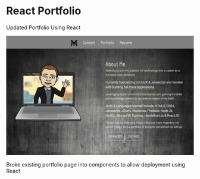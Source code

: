 # React Portfolio

Updated Portfolio Using React

![screenshot](./public/assets/ss.png)

Broke existing portfolio page into components to allow deployment using React
